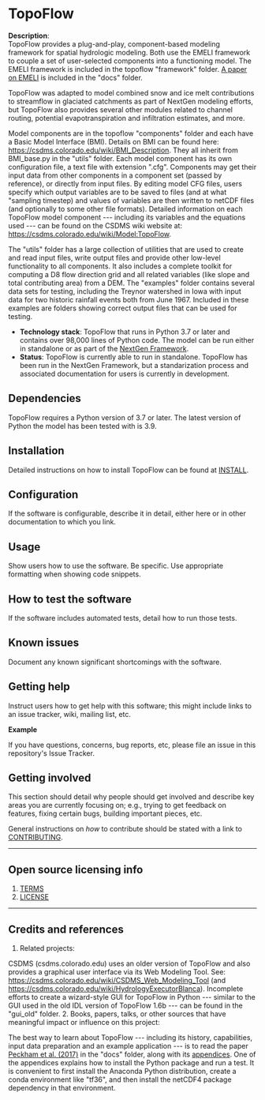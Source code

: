 # TopoFlow

**Description**:  
TopoFlow provides a plug-and-play, component-based modeling framework for spatial hydrologic modeling.  Both use the EMELI framework to couple a set of user-selected components into a functioning model.  The EMELI framework is included in the topoflow "framework" folder. [A paper on EMELI](https://github.com/NOAA-OWP/topoflow/blob/master/docs/Peckham_2014_EMELI_FINAL.pdf) is included in the "docs" folder.

TopoFlow was adapted to model combined snow and ice melt contributions to streamflow in glaciated catchments as part of NextGen modeling efforts, but TopoFlow also provides several other modules related to channel routing, potential evapotranspiration and infiltration estimates, and more. 

Model components are in the topoflow "components" folder and each have a Basic Model Interface (BMI).  Details on BMI can be found here:  https://csdms.colorado.edu/wiki/BMI_Description.  They all inherit from BMI_base.py in the "utils" folder.  Each model component has its own configuration file, a text file with extension ".cfg".  Components may get their input data from other components in a component set (passed by reference), or directly from input files.  By editing model CFG files, users specify which output variables are to be saved to files (and at what "sampling timestep) and values of variables are then written to netCDF files (and optionally to some other file formats). 
Detailed information on each TopoFlow model component --- including its variables and the equations used --- can be found on the CSDMS wiki website at:  https://csdms.colorado.edu/wiki/Model:TopoFlow.  

The "utils" folder has a large collection of utilities that are used to create and read input files, write output files and provide other low-level functionality to all components.  It also includes a complete toolkit for computing a D8 flow direction grid and all related variables (like slope and total contributing area) from a DEM.  The "examples" folder contains several data sets for testing, including the Treynor watershed in Iowa with input data for two historic rainfall events both from June 1967.  Included in these examples are folders showing correct output files that can be used for testing.

  - **Technology stack**: TopoFlow that runs in Python 3.7 or later and contains over 98,000 lines of Python code. The model can be run either in standalone or as part of the [NextGen Framework](https://github.com/NOAA-OWP/ngen). 
  - **Status**:  TopoFlow is currently able to run in standalone. TopoFlow has been run in the NextGen Framework, but a standarization process and associated documentation for users is currently in development. 

## Dependencies

TopoFlow requires a Python version of 3.7 or later. The latest version of Python the model has been tested with is 3.9.

## Installation

Detailed instructions on how to install TopoFlow can be found at [INSTALL](INSTALL.md).

## Configuration

If the software is configurable, describe it in detail, either here or in other documentation to which you link.

## Usage

Show users how to use the software.
Be specific.
Use appropriate formatting when showing code snippets.

## How to test the software

If the software includes automated tests, detail how to run those tests.

## Known issues

Document any known significant shortcomings with the software.

## Getting help

Instruct users how to get help with this software; this might include links to an issue tracker, wiki, mailing list, etc.

**Example**

If you have questions, concerns, bug reports, etc, please file an issue in this repository's Issue Tracker.

## Getting involved

This section should detail why people should get involved and describe key areas you are
currently focusing on; e.g., trying to get feedback on features, fixing certain bugs, building
important pieces, etc.

General instructions on _how_ to contribute should be stated with a link to [CONTRIBUTING](CONTRIBUTING.md).


----

## Open source licensing info
1. [TERMS](TERMS.md)
2. [LICENSE](LICENSE)


----

## Credits and references

1. Related projects:

CSDMS (csdms.colorado.edu) uses an older version of TopoFlow and also provides a graphical user interface via its Web Modeling Tool.  See:  https://csdms.colorado.edu/wiki/CSDMS_Web_Modeling_Tool  (and https://csdms.colorado.edu/wiki/HydrologyExecutorBlanca).  Incomplete efforts to create a wizard-style GUI for TopoFlow in Python --- similar to the GUI used in the old IDL version of TopoFlow 1.6b --- can be found in the "gui_old" folder.
2. Books, papers, talks, or other sources that have meaningful impact or influence on this project:

The best way to learn about TopoFlow --- including its history, capabilities, input data preparation and an example application --- is to read the paper [Peckham et al. (2017)](https://github.com/NOAA-OWP/topoflow/blob/master/docs/Peckham_et_al_2017_GPF.pdf) in the "docs" folder, along with its [appendices](https://github.com/NOAA-OWP/topoflow/blob/master/docs/Peckham_et_al_2017_GPF_Appendices.pdf).  One of the appendices explains how to install the Python package and run a test.  It is convenient to first install the Anaconda Python distribution, create a conda environment like "tf36", and then install the netCDF4 package dependency in that environment.